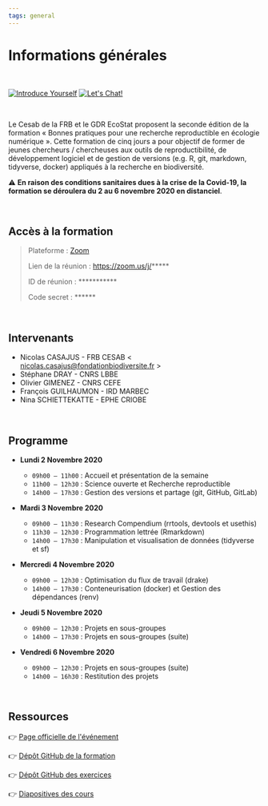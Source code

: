 ```yaml
---
tags: general
---
```


# Informations générales

<br />

[![Introduce Yourself](https://img.shields.io/badge/Who%20are%20you%3F-go-brightgreen?style=flat&logo=atom)](https://hackmd.io/F-mjO0adRSuuhf93lf39Zg)
[![Let's Chat!](https://img.shields.io/badge/Let's%20Chat!-go-yellowgreen?style=flat&logo=markdown)](https://hackmd.io/TXGHRIFVSm--9b8Y7yWKrw)

<br />

Le Cesab de la FRB et le GDR EcoStat proposent la seconde édition de la formation « Bonnes pratiques pour une recherche reproductible en écologie numérique ». Cette formation de cinq jours a pour objectif de former de jeunes chercheurs / chercheuses aux outils de reproductibilité, de développement logiciel et de gestion de versions (e.g. R, git, markdown, tidyverse, docker) appliqués à la recherche en biodiversité.

:warning: **En raison des conditions sanitaires dues à la crise de la Covid-19, la formation se déroulera du 2 au 6 novembre 2020 en distanciel**.

<br />

## Accès à la formation

> Plateforme : [Zoom](https://zoom.us/support/download)
>
> Lien de la réunion : https://zoom.us/j/*****
>
> ID de réunion : ***********
>
> Code secret : ******


<br />



## Intervenants

- Nicolas CASAJUS - FRB CESAB < nicolas.casajus@fondationbiodiversite.fr >
- Stéphane DRAY - CNRS LBBE
- Olivier GIMENEZ - CNRS CEFE
- François GUILHAUMON - IRD MARBEC
- Nina SCHIETTEKATTE - EPHE CRIOBE



<br />



## Programme

- **Lundi 2 Novembre 2020**
  - `09h00 – 11h00` : Accueil et présentation de la semaine
  - `11h00 – 12h30` : Science ouverte et Recherche reproductible
  - `14h00 – 17h30` : Gestion des versions et partage (git, GitHub, GitLab)

- **Mardi 3 Novembre 2020**
  - `09h00 – 11h30` : Research Compendium (rrtools, devtools et usethis)
  - `11h30 – 12h30` : Programmation lettrée (Rmarkdown)
  - `14h00 – 17h30` : Manipulation et visualisation de données (tidyverse et sf)

- **Mercredi 4 Novembre 2020**
  - `09h00 – 12h30` : Optimisation du flux de travail (drake)
  - `14h00 – 17h30` : Conteneurisation (docker) et Gestion des dépendances (renv)

- **Jeudi 5 Novembre 2020**
  - `09h00 – 12h30` : Projets en sous-groupes
  - `14h00 – 17h30` : Projets en sous-groupes (suite)

- **Vendredi 6 Novembre 2020**
  - `09h00 – 12h30` : Projets en sous-groupes (suite)
  - `14h00 – 16h30` : Restitution des projets



<br />



## Ressources

:point_right: [Page officielle de l'événement](https://www.fondationbiodiversite.fr/evenement/frb-cesab-formation-reproductibilite-2020/)

:point_right: [Dépôt GitHub de la formation](https://github.com/FRBCesab/datatoolbox)

:point_right: [Dépôt GitHub des exercices](https://github.com/FRBCesab/datatoolbox-exos)

:point_right: [Diapositives des cours](https://frbcesab.github.io/datatoolbox/)